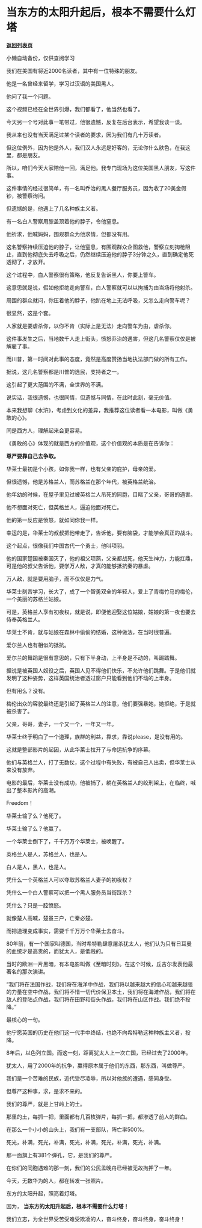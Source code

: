 # 当东方的太阳升起后，根本不需要什么灯塔

[**返回列表页**](/gzh/记忆承载3)

小懒自动备份，仅供查阅学习

我们在美国有将近2000名读者，其中有一位特殊的朋友。  

  

他是一名曾经来留学，学习过汉语的美国黑人。

  

他问了我一个问题。

这个视频已经在全世界引爆，我们都看了，他当然也看了。

  

今天另一个号对此事一笔带过，他很遗憾，反复在后台表示，希望我谈一谈。

  

我从来也没有当天满足过某个读者的要求，因为我们有几十万读者。  

  

但这位例外，因为他是外人，我们汉人永远是好客的，无论你什么肤色，在我这里，都是朋友。

  

所以，咱们今天大家陪他一回，满足他。我专门现场为这位美国黑人朋友，写这件事。

  

这件事情的经过很简单，有一名叫乔治的黑人餐厅服务员，因为收了20美金假钞，被警察询问。

  

但遗憾的是，他遇上了几名种族主义者。

  

有一名白人警察用膝盖顶着他的脖子，令他窒息。

  

他祈求，他喊妈妈，围观群众为他求情，但都没有用。  

  

这名警察持续压迫他的脖子，让他窒息，有围观群众企图救他，警察立刻掏枪阻止，直到他彻底失去呼吸之后，仍然继续压迫他的脖子3分钟之久，直到确定他死透彻了，才放开。  

  

这个过程中，白人警察很有策略，他反复告诉黑人，你要上警车。

  

这意思就是说，假如他拒绝走向警车，白人警察就可以以拘捕为由当场将他射杀。  

  

周围的群众就问，你压着他的脖子，他趴在地上无法呼吸，又怎么走向警车呢？

  

很显然，这是个套。

  

人家就是要虐杀你，以你不肯（实际上是无法）走向警车为由，虐杀你。  

  

这件事发生之后，当地数千人走上街头，愤怒乔治的遇害，但这几名警察仅仅是被解雇了事。

  

而川普，第一时间对此事的态度，竟然是高度赞扬当地执法部门做的所有工作。  

  

据说，这几名警察都是川普的选民，支持者之一。

  

这引起了更大范围的不满，全世界的不满。

  

说实话，我很遗憾，也很同情，但遗憾与同情，在此时此刻，毫无价值。  

  

本来我想聊《水浒》，考虑到文化的差异，我推荐这位读者看一本电影，叫做《勇敢的心》。

  

同是西方人，理解起来会更容易。  

  

《勇敢的心》体现的就是西方的价值观，这个价值观的本质是在告诉你：

  

 **尊严要靠自己去争取。**

  

华莱士最初是个小孩，如你我一样，也有父亲的庇护，母亲的爱。

  

但很遗憾，他是苏格兰人，而苏格兰在那个年代，被英格兰统治。

  

他年幼的时候，在屋子里见过被英格兰人吊死的同胞，目睹了父亲，哥哥的遇害。  

  

他不想面对死亡，但英格兰人，逼迫他面对死亡。  

  

他的第一反应是愤怒，就如同你我一样。

  

幸运的是，华莱士的叔叔把他带走了，告诉他，要有脑袋，才能学会真正的战斗。

  

这个起点，很像我们中国古代一个勇士，他叫项羽。

  

他的国家楚国被秦国灭了，他的祖父项燕，父亲都战死，他天生神力，力能扛鼎，可是他的叔父告诉他，要学万人敌，才真的能够抵抗秦的暴虐。

  

万人敌，就是要用脑子，而不仅仅是力气。

  

华莱士刻苦学习，长大了，成了一个智勇双全的年轻人，爱上了青梅竹马的梅伦，一个美丽的苏格兰姑娘。

  

可是，英格兰人享有初夜权，就是说，即便他迎娶这位姑娘，姑娘的第一夜也要去侍奉英格兰人。

  

华莱士不肯，就与姑娘在森林中偷偷的结婚，这种做法，在当时很普遍。

  

爱尔兰人也有相似的抵抗。

  

爱尔兰的舞蹈是很有意思的，只有下半身动，上半身是不动的，叫踢踏舞。

  

据说是被英国人奴役之后，英国人见不得他们快乐，不允许他们跳舞。于是他们就发明了这种姿势，这样英国统治者透过窗户只能看到他们不动的上半身。

  

但有用么？没有。

  

梅伦出众的容貌最终还是引起了英格兰人的注意，他们要强暴她，她拒绝，于是就被杀害了。

  

父亲，哥哥，妻子，一个又一个，一年又一年。  

  

华莱士终于明白了一个道理，族群的利益，靠求，靠说please，是没有用的。

  

这就是整部影片的起因，从此华莱士拉开了与命运抗争的序幕。

  

他们与英格兰人，打了无数仗，这个过程中有失败，有被自己人出卖，但华莱士从来没有放弃。

  

电影的最后，华莱士没有成功，他被捕了，躺在英格兰人的绞刑架上，在临终，喊出了整本影片的高潮。

  

Freedom！

  

华莱士输了么？他死了。  

华莱士输了么？他赢了。

  

一个华莱士倒下了，千千万万个华莱士，被唤醒了。

  

英格兰人是人，苏格兰人，也是人。  

白人是人，黑人，也是人。

  

凭什么一个英格兰人可以夺取苏格兰人妻子的初夜权？

凭什么一个白人警察可以把一个黑人服务员当街踩杀？

  

凭什么？只是一腔愤怒。  

  

就像楚人高喊，楚虽三户，亡秦必楚。

  

而把道理变成事实，需要千千万万个华莱士去奋斗。

  

80年前，有一个国家叫德国，当时希特勒肆意屠杀犹太人，他们认为只有日耳曼的血统才是高贵的，而犹太人，是低贱的。  

  

当时的欧洲一片黑暗，有本电影叫做《至暗时刻》。在这个时候，丘吉尔发表他最著名的那次演讲。

  

“我们将在法国作战，我们将在海洋中作战，我们将以越来越大的信心和越来越强的力量在空中作战，我们将不惜一切代价保卫本土，我们将在海滩作战，我们将在敌人的登陆点作战，我们将在田野和街头作战，我们将在山区作战。我们绝不投降。”

  

最核心的一句。  

  

他宁愿英国的历史在他们这一代手中终结，也绝不向希特勒这种种族主义者，投降。  

  

8年后，以色列立国。而这一刻，距离犹太人上一次亡国，已经过去了2000年。  

  

犹太人，用了2000年的抗争，赢得原本属于他们的东西，那东西，叫做尊严。  

  

我们是一个苦难的民族，近代受尽凌辱，所以对他族的遭遇，感同身受。  

  

但尊严这种事，求，是求不来的。  

  

我们的尊严，就是上甘岭上的土。  

  

那里的土，每抓一把，里面都有几百枚弹片，每抓一把，都渗透了前人的鲜血。

  

在那么一个小小的山头上，我们有一支部队，阵亡率500%。

  

死光，补满，死光，补满，死光，补满，死光，补满，死光，补满。

  

那一面旗上有381个弹孔，它，是我们的尊严。  

  

在你们的同胞遇难的那一刻，我们的公民孟晚舟已经被无故拘押了一年。

  

今天，无数华为的人，都在转发一张照片。  

  

东方的太阳升起，照亮着灯塔。

  

因为， **当东方的太阳升起后，根本不需要什么灯塔！**

  

我们立志，为全世界受苦受难受欺凌的人，奋斗终身，奋斗终身，奋斗终身！

